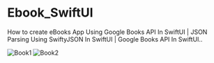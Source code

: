 # Ebook_SwiftUI
How to create eBooks App Using Google Books API In SwiftUI | JSON Parsing Using SwiftyJSON In SwiftUI | Google Books API In SwiftUI..

![Book1](https://user-images.githubusercontent.com/62072824/102302610-630b1800-3f7f-11eb-98a8-4125b21b5a76.jpg)
![Book2](https://user-images.githubusercontent.com/62072824/102302615-64d4db80-3f7f-11eb-9683-c63c878e4f39.jpg)


